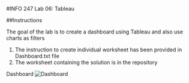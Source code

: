 #INFO 247 Lab 06: Tableau

##Instructions

The goal of the lab is to create a dashboard using Tableau and also use charts as filters

1) The instruction to create individual worksheet has been provided in Dashboard.txt file
2) The worksheet containing the solution is in the repository

Dashboard
![Dashboard](https://raw.github.com/sonalisharma/info247-lab-07-tableau/master/dashboard.png)






